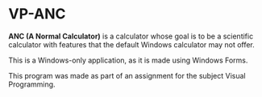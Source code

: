 # VP-ANC

**ANC (A Normal Calculator)** is a calculator whose goal is to be a scientific calculator with features that the default Windows calculator may not offer.

This is a Windows-only application, as it is made using Windows Forms. 

This program was made as part of an assignment for the subject Visual Programming.